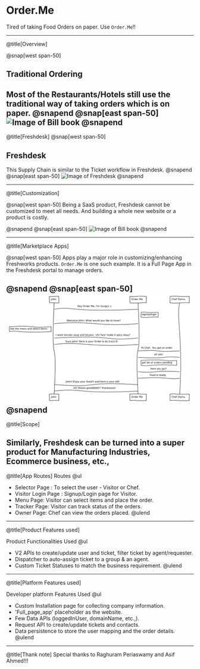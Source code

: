 # Order.Me

Tired of taking Food Orders on paper. Use `Order.Me`!!

---
@title[Overview]

@snap[west span-50]
##  Traditional Ordering
Most of the Restaurants/Hotels still use the traditional way of taking orders which is on paper.
@snapend
@snap[east span-50]
![Image of Bill book](https://j.gifs.com/zvPxY5.gif)
@snapend
---
@title[Freshdesk]
@snap[west span-50]
##  Freshdesk
This Supply Chain is similar to the Ticket workflow in Freshdesk. 
@snapend
@snap[east span-50]
![Image of Freshdesk](https://freshdesk.com/assets/images/freshdesk/bucket/custom/help-desk-customization-89f0176f.svg)
@snapend

---
@title[Customization]

@snap[west span-50]
Being a SaaS product, Freshdesk cannot be customized to meet all needs.
And building a whole new website or a product is costly.

@snapend
@snap[east span-50]
![Image of Bill book](https://media1.tenor.com/images/62eb0c748702f88829a482eacf3b6e18/tenor.gif)
@snapend

---
@title[Marketplace Apps]

@snap[west span-50]
Apps play a major role in customizing/enhancing Freshworks products.
`Order.Me` is one such example. It is a Full Page App in the Freshdesk portal to manage orders.


@snapend
@snap[east span-50]
![Order.Me](template/img/orderMe.png)
@snapend
---
@title[Scope]

Similarly, Freshdesk can be turned into a super product for Manufacturing Industries, Ecommerce business, etc., 
---
@title[App Routes]
Routes
@ul
- Selector Page : To select the user - Visitor or Chef.
- Visitor Login Page : Signup/Login page for Visitor.
- Menu Page: Visitor can select items and place the order.
- Tracker Page: Visitor can track status of the orders.
- Owner Page: Chef can view the orders placed.
@ulend

---
@title[Product Features used]

Product Functionalities Used
@ul
- V2 APIs to create/update user and ticket, filter ticket by agent/requester.
- Dispatcher to auto-assign ticket to a group & an agent.
- Custom Ticket Statuses to match the business requirement.
@ulend

---
@title[Platform Features used]

Developer platform Features Used
@ul
- Custom Installation page for collecting company information.
- 'Full_page_app' placeholder as the website.
- Few Data APIs (loggedInUser, domainName, etc.,).
- Request API to create/update tickets and contacts.
- Data persistence to store the user mapping and the order details.
@ulend
---
@title[Thank note]
Special thanks to Raghuram Periaswamy and Asif Ahmed!!!
